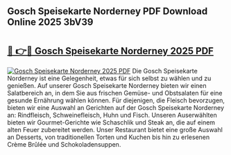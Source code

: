 ## Gosch Speisekarte Norderney PDF Download Online 2025 3bV39

# <h2><a href="http://gc9hzpn.nevu.top/?p=Gosch+Speisekarte+Norderney">🔗 👉🔴 Gosch Speisekarte Norderney 2025 PDF</a></h2>

[![Gosch Speisekarte Norderney 2025 PDF](https://i.imgur.com/dBaPXMq.png)](http://gc9hzpn.nevu.top/?p=Gosch+Speisekarte+Norderney)
Die Gosch Speisekarte Norderney ist eine Gelegenheit, etwas für sich selbst zu wählen und zu genießen. Auf unserer Gosch Speisekarte Norderney bieten wir einen Salatbereich an, in dem Sie aus frischen Gemüse- und Obstsalaten für eine gesunde Ernährung wählen können. Für diejenigen, die Fleisch bevorzugen, bieten wir eine Auswahl an Gerichten auf der Gosch Speisekarte Norderney an: Rindfleisch, Schweinefleisch, Huhn und Fisch. Unseren Auserwählten bieten wir Gourmet-Gerichte wie Schaschlik und Steak an, die auf einem alten Feuer zubereitet werden. Unser Restaurant bietet eine große Auswahl an Desserts, von traditionellen Torten und Kuchen bis hin zu erlesenen Crème Brûlée und Schokoladensuppen.
